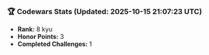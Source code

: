 ### 🏆 Codewars Stats (Updated: 2025-10-15 21:07:23 UTC)

- **Rank:** 8 kyu
- **Honor Points:** 3
- **Completed Challenges:** 1
